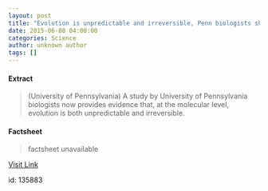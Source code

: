 ```yaml
---
layout: post
title: "Evolution is unpredictable and irreversible, Penn biologists show"
date: 2015-06-08 04:00:00
categories: Science
author: unknown author
tags: []
---
```



#### Extract
>(University of Pennsylvania) A study by University of Pennsylvania biologists now provides evidence that, at the molecular level, evolution is both unpredictable and irreversible.

#### Factsheet
>factsheet unavailable

[Visit Link](http://www.eurekalert.org/pub_releases/2015-06/uop-eiu060815.php)

id:  135883
